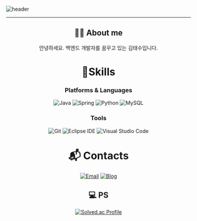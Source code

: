 ![header](https://capsule-render.vercel.app/api?type=waving&color=gradient&height=350&section=header&text=KimTaeSoo%20&fontSize=70)

<div align=center>

<hr/>

## 🙋🏻‍ ️About me
<p>안녕하세요. 백엔드 개발자를 꿈꾸고 있는 김태수입니다. 

</br>


# 💪Skills
### Platforms & Languages
![Java](https://img.shields.io/badge/Java-007396.svg?&style=for-the-badge&logo=Java&logoColor=white)
![Spring](https://img.shields.io/badge/Spring-6DB33F.svg?&style=for-the-badge&logo=Spring&logoColor=white)
![Python](https://img.shields.io/badge/Python-3776AB.svg?&style=for-the-badge&logo=Python&logoColor=white)
![MySQL](https://img.shields.io/badge/MySQL-4479A1.svg?&style=for-the-badge&logo=MySQL&logoColor=white)

### Tools
![Git](https://img.shields.io/badge/Git-F05032.svg?&style=for-the-badge&logo=Git&logoColor=white)
![Eclipse IDE](https://img.shields.io/badge/Eclipse%20IDE-2C2255.svg?&style=for-the-badge&logo=Eclipse%20IDE&logoColor=white)
![Visual Studio Code](https://img.shields.io/badge/Visual%20Studio%20Code-007ACC.svg?&style=for-the-badge&logo=Visual%20Studio%20Code&logoColor=white)


 
# :mailbox_with_mail: Contacts

[![Email](https://img.shields.io/badge/Email-03C75A?style=flat-square&logo=Naver&logoColor=white)](mailto:https://kimtaesoo7.naver.com)
[![Blog](https://img.shields.io/badge/TechBlog-black?style=flat-square&logo=Tistory&logoColor=white)](https://kimtaesoo99.tistory.com)



## 💻 PS


[![Solved.ac Profile](http://mazassumnida.wtf/api/v2/generate_badge?boj=javajoha)](https://solved.ac/javajoha/)

</div>
<!--
**kimtaesoo99/kimtaesoo99** is a ✨ _special_ ✨ repository because its `README.md` (this file) appears on your GitHub profile.

Here are some ideas to get you started:

- 🔭 I’m currently working on ...
- 🌱 I’m currently learning ...
- 👯 I’m looking to collaborate on ...
- 🤔 I’m looking for help with ...
- 💬 Ask me about ...
- 📫 How to reach me: ...
- 😄 Pronouns: ...
- ⚡ Fun fact: ...
-->
